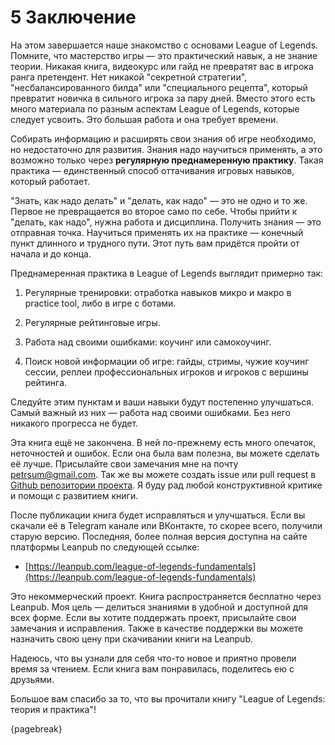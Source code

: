 # 5 Заключение

На этом завершается наше знакомство с основами League of Legends. Помните, что мастерство игры — это практический навык, а не знание теории. Никакая книга, видеокурс или гайд не превратят вас в игрока ранга претендент. Нет никакой "секретной стратегии", "несбалансированного билда" или "специального рецепта", который превратит новичка в сильного игрока за пару дней. Вместо этого есть много материала по разным аспектам League of Legends, которые следует усвоить. Это большая работа и она требует времени.

Собирать информацию и расширять свои знания об игре необходимо, но недостаточно для развития. Знания надо научиться применять, а это возможно только через **регулярную преднамеренную практику**. Такая практика — единственный способ оттачивания игровых навыков, который работает.

"Знать, как надо делать" и "делать, как надо" — это не одно и то же. Первое не превращается во второе само по себе. Чтобы прийти к "делать, как надо", нужна работа и дисциплина. Получить знания — это отправная точка. Научиться применять их на практике — конечный пункт длинного и трудного пути. Этот путь вам придётся пройти от начала и до конца.

Преднамеренная практика в League of Legends выглядит примерно так:

1. Регулярные тренировки: отработка навыков микро и макро в practice tool, либо в игре с ботами.

2. Регулярные рейтинговые игры.

3. Работа над своими ошибками: коучинг или самокоучинг.

4. Поиск новой информации об игре: гайды, стримы, чужие коучинг сессии, реплеи профессиональных игроков и игроков с вершины рейтинга.

Следуйте этим пунктам и ваши навыки будут постепенно улучшаться. Самый важный из них — работа над своими ошибками. Без него никакого прогресса не будет.

Эта книга ещё не закончена. В ней по-прежнему есть много опечаток, неточностей и ошибок. Если она была вам полезна, вы можете сделать её лучше. Присылайте свои замечания мне на почту [petrsum@gmail.com](mailto:petrsum@gmail.com). Так же вы можете создать issue или pull request в [Github репозитории проекта](https://github.com/ellysh/league-of-legends-fundamentals). Я буду рад любой конструктивной критике и помощи с развитием книги.

После публикации книга будет исправляться и улучшаться. Если вы скачали её в Telegram канале или ВКонтакте, то скорее всего, получили старую версию. Последняя, более полная версия доступна на сайте платформы Leanpub по следующей ссылке:

* [https://leanpub.com/league-of-legends-fundamentals](https://leanpub.com/league-of-legends-fundamentals)

Это некоммерческий проект. Книга распространяется бесплатно через Leanpub. Моя цель — делиться знаниями в удобной и доступной для всех форме. Если вы хотите поддержать проект, присылайте свои замечания и исправления. Также в качестве поддержки вы можете назначить свою цену при скачивании книги на Leanpub.

Надеюсь, что вы узнали для себя что-то новое и приятно провели время за чтением. Если книга вам понравилась, поделитесь ею с друзьями.

Большое вам спасибо за то, что вы прочитали книгу "League of Legends: теория и практика"!

{pagebreak}